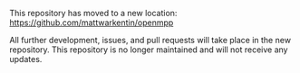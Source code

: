 This repository has moved to a new location: https://github.com/mattwarkentin/openmpp

All further development, issues, and pull requests will take place in the new repository. This repository is no longer maintained and will not receive any updates.
